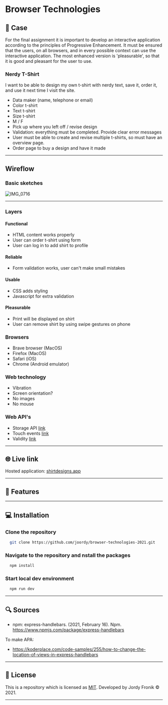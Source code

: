 # Browser Technologies

## 🔦 **Case**

For the final assignment it is important to develop an interactive application according to the principles of Progressive Enhancement. It must be ensured that the users, on all browsers, and in every possible context can use the interactive application. The most enhanced version is 'pleasurable', so that it is good and pleasant for the user to use.

### **Nerdy T-Shirt**

I want to be able to design my own t-shirt with nerdy text, save it, order it, and use it next time I visit the site.

- Data maker (name, telephone or email)
- Color t-shirt
- Text t-shirt
- Size t-shirt
- M / F
- Pick up where you left off / revise design
- Validation: everything must be completed. Provide clear error messages
- User must be able to create and revise multiple t-shirts, so must have an overview page.
- Order page to buy a design and have it made

---

## **Wireflow**

### **Basic sketches**

![IMG_0716](https://user-images.githubusercontent.com/48051912/111471911-b54c0880-8729-11eb-93fd-daf6b4a49948.jpg)

---

### **Layers**

#### **Functional**

- HTML content works properly
- User can order t-shirt using form
- User can log in to add shirt to profile

#### **Reliable**

- Form validation works, user can't make small mistakes

#### **Usable**

- CSS adds styling
- Javascript for extra validation

#### **Pleasurable**

- Print will be displayed on shirt
- User can remove shirt by using swipe gestures on phone

### **Browsers**

- Brave browser (MacOS)
- Firefox (MacOS)
- Safari (iOS)
- Chrome (Android emulator)

### **Web technology**

- Vibration
- Screen orientation?
- No images
- No mouse

### **Web API's**

- Storage API [link](https://developer.mozilla.org/en-US/docs/Web/API/Storage_API)
- Touch events [link](https://developer.mozilla.org/en-US/docs/Web/API/Touch_events)
- Validity [link](https://developer.mozilla.org/en-US/docs/Web/API/Constraint_validation)

---

## 🌐 **Live link**

Hosted application: [shirtdesigns.app](https://shirtdesigns.herokuapp.com/)

---

## 🚀 **Features**

---

## 💻 **Installation**

### Clone the repository

```bash
  git clone https://github.com/joordy/browser-technologies-2021.git
```

### Navigate to the repository and nstall the packages

```bash
  npm install
```

### Start local dev environment

```bash
  npm run dev
```

---

## 🔍 **Sources**

- npm: express-handlebars. (2021, February 16). Npm. https://www.npmjs.com/package/express-handlebars

To make APA:

- https://koderplace.com/code-samples/255/how-to-change-the-location-of-views-in-express-handlebars

---

## 🔐 **License**

This is a repository which is licensed as [MIT](https://github.com/joordy/progressive-web-apps-2021/blob/master/LICENSE). Developed by Jordy Fronik ©️ 2021.

---

<!-- Add a link to your live demo in Github Pages 🌐-->

<!-- ☝️ replace this description with a description of your own work -->

<!-- replace the code in the /docs folder with your own, so you can showcase your work with GitHub Pages 🌍 -->

<!-- Add a nice poster image here at the end of the week, showing off your shiny frontend 📸 -->

<!-- Maybe a table of contents here? 📚 -->

<!-- How about a section that describes how to install this project? 🤓 -->

<!-- ...but how does one use this project? What are its features 🤔 -->

<!-- What external data source is featured in your project and what are its properties 🌠 -->

<!-- Maybe a checklist of done stuff and stuff still on your wishlist? ✅ -->

<!-- How about a license here? 📜 (or is it a licence?) 🤷 -->
